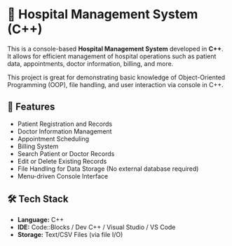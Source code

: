 # 🏥 Hospital Management System (C++)

This is a console-based **Hospital Management System** developed in **C++**. It allows for efficient management of hospital operations such as patient data, appointments, doctor information, billing, and more.

This project is great for demonstrating basic knowledge of Object-Oriented Programming (OOP), file handling, and user interaction via console in C++.

## 🎯 Features

- Patient Registration and Records
- Doctor Information Management
- Appointment Scheduling
- Billing System
- Search Patient or Doctor Records
- Edit or Delete Existing Records
- File Handling for Data Storage (No external database required)
- Menu-driven Console Interface

## 🛠️ Tech Stack

- **Language:** C++
- **IDE:** Code::Blocks / Dev C++ / Visual Studio / VS Code
- **Storage:** Text/CSV Files (via file I/O)
